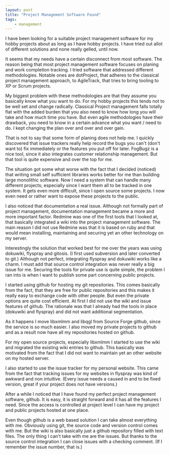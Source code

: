 ```yaml
---
layout: post
title: "Project Management Software Found"
tags:
    - management
---
```


I have been looking for a suitable project management software for my hobby 
projects about as long as I have hobby projects. I have tried out allot of 
different solutions and none really gelled, until now.

It seems that my needs have a certain disconnect from most software. The reason
being that most project management software focuses on planing and work 
completion tracking. I tried software that addressed different methodologies. 
Notable ones are dotProject, that adheres to the classical project management
approach, to AgileTrack, that tries to bring tooling to XP or Scrum projects.

<!--more-->

My biggest problem with these methodologies are that they assume you basically 
know what you want to do. For my hobby projects this tends not to be well
set and change radically. Classical Project management falls totally flat with
the added burden that you also need to know how long you will take and how much 
time you have. But even agile methodologies have their drawback, you need to 
know in a certain advance what you want / need to do. I kept changing the plan
over and over and over gain.

That is not to say that some form of planing does not help me. I quickly 
discovered that issue trackers really help record the bugs you can't (don't want 
to) fix immediately or the features you put off for later. FogBugz is a nice 
tool, since it also integrates customer relationship management. But that tool
is quite expensive and over the top for me.

The situation got some what worse with the fact that I decided (noticed) that
writing small self sufficient libraries works better for me than building large
monolithic software. Now I need a system that can handle many different projects;
especially since I want them all to be tracked in one system. It gets even more
difficult, since I open source some projects. I now even need or rather want to 
expose these projects to the public.

I also noticed that documentation a real issue. Although not formally part of
project management, documentation management became a more and more important 
factor. Redmine was one of the first tools that I looked at, that basically
integrated a wiki into the project management software. The main reason I did
not use Redmine was that it is based on ruby and that would mean installing, 
maintaining and securing yet an other technology on my server. 
 
Interestingly the solution that worked best for me over the years was using 
dokuwiki, flyspray and gitosis. (I first used subversion and later converted
to git.) Although not perfect, integrating flyspray and dokuwiki works like a 
charm. I must add that source control integration was never really a big issue 
for me. Securing the tools for private use is quite simple, the problem I 
ran into is when I want to publish some part concerning public projects.

I started using github for hosting my git repositories. This comes basically
from the fact, that they are free for public repositories and this makes it
really easy to exchange code with other people. But even the private options 
are quite cost efficient. At first I did not use the wiki and issue features 
of github. The rationale was that I already had the tools in place (dokuwiki 
and flyspray) and did not want additional segmentation.

As it happens I move libxmlmm and libqgl from Source Forge github, since the 
service is so much easier. I also moved my private projects to github and as
a result now have all my repositories hosted on github.

For my open source projects, especially libxmlmm I started to use the wiki and
migrated the existing wiki entries to github. This basically was motivated from
the fact that I did not want to maintain yet an other website on my hosted 
server.

I also started to use the issue tracker for my personal website. This came from 
the fact that tracking issues for my websites in flyspray was kind of awkward 
and non intuitive. (Every issue needs a caused in and to be fixed version, great 
if your project does not have versions.)

After a while I noticed that I have found my perfect project management software,
github. It is easy, it is straight forward and it has all the features I need. 
Since the access is controlled at project level I can have my project and public
projects hosted at one place.

Even though github is a web based solution I can take almost everything with me. 
Obviously using git, the source code and version control comes with me. But the
wiki is also basically just a github repository filled with text files. The only
thing I can't take with me are the issues. But thanks to the source control 
integration I can close issues with a checking comment. (If I remember the issue
number, that is.)


